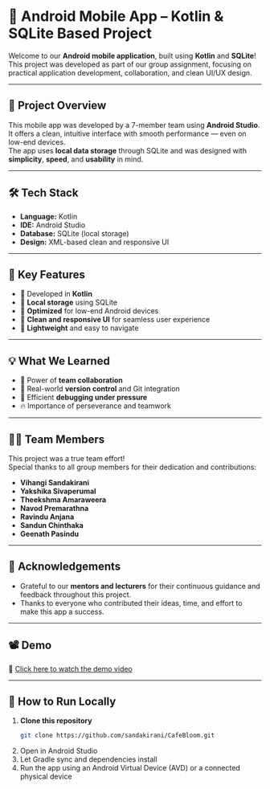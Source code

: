 # 📱 Android Mobile App – Kotlin & SQLite Based Project

Welcome to our **Android mobile application**, built using **Kotlin** and **SQLite**!  
This project was developed as part of our group assignment, focusing on practical application development, collaboration, and clean UI/UX design.

---

## 🚀 Project Overview

This mobile app was developed by a 7-member team using **Android Studio**.  
It offers a clean, intuitive interface with smooth performance — even on low-end devices.  
The app uses **local data storage** through SQLite and was designed with **simplicity**, **speed**, and **usability** in mind.

---

## 🛠️ Tech Stack

- **Language:** Kotlin  
- **IDE:** Android Studio  
- **Database:** SQLite (local storage)  
- **Design:** XML-based clean and responsive UI

---

## 🎯 Key Features

- 🔹 Developed in **Kotlin**
- 🔹 **Local storage** using SQLite
- 🔹 **Optimized** for low-end Android devices
- 🔹 **Clean and responsive UI** for seamless user experience
- 🔹 **Lightweight** and easy to navigate

---

## 💡 What We Learned

- 🤝 Power of **team collaboration**
- 🔄 Real-world **version control** and Git integration
- 🐛 Efficient **debugging under pressure**
- 🔥 Importance of perseverance and teamwork

---

## 👨‍💻 Team Members

This project was a true team effort!  
Special thanks to all group members for their dedication and contributions:

- **Vihangi Sandakirani**  
- **Yakshika Sivaperumal**  
- **Theekshma Amaraweera**
- **Navod Premarathna**
- **Ravindu Anjana**  
- **Sandun Chinthaka**  
- **Geenath Pasindu**

---

## 🙏 Acknowledgements

- Grateful to our **mentors and lecturers** for their continuous guidance and feedback throughout this project.
- Thanks to everyone who contributed their ideas, time, and effort to make this app a success.

---

## 📽️ Demo

🎥 [Click here to watch the demo video](https://www.linkedin.com/posts/vihangi-sandakirani_androiddevelopment-kotlin-sqlite-activity-7318970347293204480-eIZ3?utm_source=share&utm_medium=member_desktop&rcm=ACoAADvXYMkB57HmQhefMC2-tLEEPej6tEDn7Xw)

---

## 📂 How to Run Locally

1. **Clone this repository**
   ```bash
   git clone https://github.com/sandakirani/CafeBloom.git
2. Open in Android Studio
3. Let Gradle sync and dependencies install
4. Run the app using an Android Virtual Device (AVD) or a connected physical device

